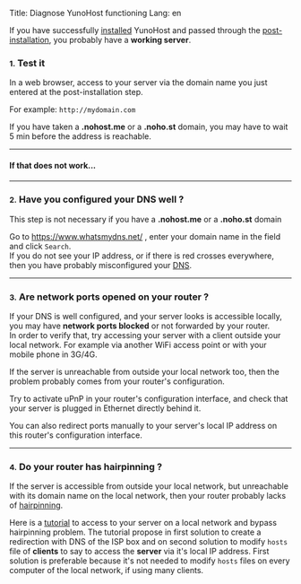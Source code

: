 Title: Diagnose YunoHost functioning
Lang: en

If you have successfully [installed](/install) YunoHost and passed through the [post-installation](/postinstall), you probably have a **working server**.

### <small>1.</small> Test it

In a web browser, access to your server via the domain name you just entered at the post-installation step.

For example: `http://mydomain.com`


<div class="alert alert-warning">
If you have taken a <b>.nohost.me</b> or a <b>.noho.st</b> domain, you may have to wait 5 min before the address is reachable.
</div>

---

#### If that does not work...

---

### <small>2.</small> Have you configured your DNS well ?

<div class="alert alert-info">
This step is not necessary if you have a <b>.nohost.me</b> or a <b>.noho.st</b> domain
</div>

Go to https://www.whatsmydns.net/ , enter your domain name in the field and click `Search`.    
If you do not see your IP address, or if there is red crosses everywhere, then you have probably misconfigured your [DNS](/dns).

---

### <small>3.</small> Are network ports opened on your router ?

If your DNS is well configured, and your server looks is accessible locally, you may have **network ports blocked** or not forwarded by your router.    
In order to verify that, try accessing your server with a client outside your local network. For example via another WiFi access point or with your mobile phone in 3G/4G.

If the server is unreachable from outside your local network too, then the problem probably comes from your router's configuration.

<div class="alert alert-info">
Try to activate uPnP in your router's configuration interface, and check that your server is plugged in Ethernet directly behind it.
<p>
You can also redirect ports manually to your server's local IP address on this router's configuration interface.
</p>
</div>

---

### <small>4.</small> Do your router has hairpinning ?

If the server is accessible from outside your local network, but unreachable with its domain name on the local network, then your router probably lacks of <a href="https://en.wikipedia.org/wiki/Hairpinning" target="_blank">hairpinning</a>.

Here is a [tutorial](dns_local_network) to access to your server on a local network and bypass hairpinning problem. The tutorial propose in first solution to create a redirection with DNS of the ISP box and on second solution to modify `hosts` file of **clients** to say to access the **server** via it's local IP address. First solution is preferable because it's not needed to modify `hosts` files on every computer of the local network, if using many clients.
